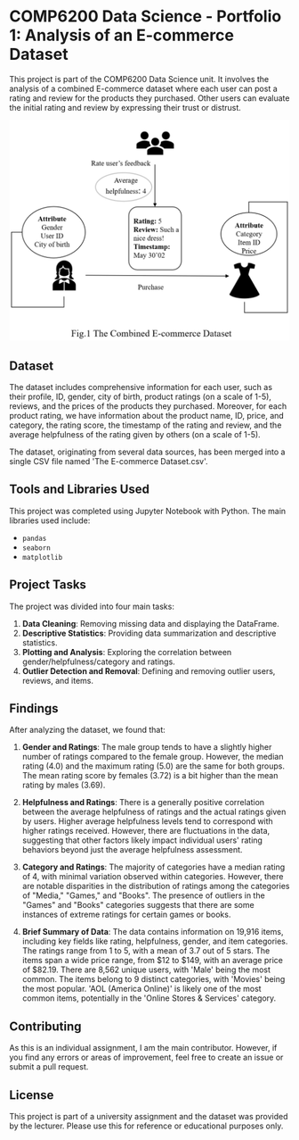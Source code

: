 # COMP6200 Data Science - Portfolio 1: Analysis of an E-commerce Dataset

This project is part of the COMP6200 Data Science unit. It involves the analysis of a combined E-commerce dataset where each user can post a rating and review for the products they purchased. Other users can evaluate the initial rating and review by expressing their trust or distrust.

![Dataset Description](./Fig1%20The%20Combined%20E%20commerce%20Dataset.png)

## Dataset

The dataset includes comprehensive information for each user, such as their profile, ID, gender, city of birth, product ratings (on a scale of 1-5), reviews, and the prices of the products they purchased. Moreover, for each product rating, we have information about the product name, ID, price, and category, the rating score, the timestamp of the rating and review, and the average helpfulness of the rating given by others (on a scale of 1-5).

The dataset, originating from several data sources, has been merged into a single CSV file named 'The E-commerce Dataset.csv'.

## Tools and Libraries Used

This project was completed using Jupyter Notebook with Python. The main libraries used include:
- `pandas`
- `seaborn`
- `matplotlib`

## Project Tasks

The project was divided into four main tasks:

1. **Data Cleaning**: Removing missing data and displaying the DataFrame.
2. **Descriptive Statistics**: Providing data summarization and descriptive statistics.
3. **Plotting and Analysis**: Exploring the correlation between gender/helpfulness/category and ratings.
4. **Outlier Detection and Removal**: Defining and removing outlier users, reviews, and items.

## Findings

After analyzing the dataset, we found that:

1. **Gender and Ratings**: The male group tends to have a slightly higher number of ratings compared to the female group. However, the median rating (4.0) and the maximum rating (5.0) are the same for both groups. The mean rating score by females (3.72) is a bit higher than the mean rating by males (3.69).

2. **Helpfulness and Ratings**: There is a generally positive correlation between the average helpfulness of ratings and the actual ratings given by users. Higher average helpfulness levels tend to correspond with higher ratings received. However, there are fluctuations in the data, suggesting that other factors likely impact individual users' rating behaviors beyond just the average helpfulness assessment.

3. **Category and Ratings**: The majority of categories have a median rating of 4, with minimal variation observed within categories. However, there are notable disparities in the distribution of ratings among the categories of "Media," "Games," and "Books". The presence of outliers in the "Games" and "Books" categories suggests that there are some instances of extreme ratings for certain games or books.

4. **Brief Summary of Data**: The data contains information on 19,916 items, including key fields like rating, helpfulness, gender, and item categories. The ratings range from 1 to 5, with a mean of 3.7 out of 5 stars. The items span a wide price range, from \$12 to \$149, with an average price of \$82.19. There are 8,562 unique users, with 'Male' being the most common. The items belong to 9 distinct categories, with 'Movies' being the most popular. 'AOL (America Online)' is likely one of the most common items, potentially in the 'Online Stores & Services' category.

## Contributing

As this is an individual assignment, I am the main contributor. However, if you find any errors or areas of improvement, feel free to create an issue or submit a pull request.

## License

This project is part of a university assignment and the dataset was provided by the lecturer. Please use this for reference or educational purposes only.